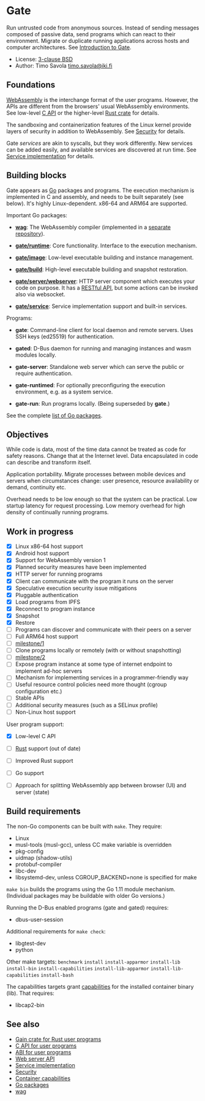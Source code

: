 # Gate

Run untrusted code from anonymous sources.  Instead of sending messages
composed of passive data, send programs which can react to their environment.
Migrate or duplicate running applications across hosts and computer
architectures.
See [Introduction to Gate](https://savo.la/introduction-to-gate.html).

- License: [3-clause BSD](LICENSE)
- Author: Timo Savola <timo.savola@iki.fi>


## Foundations

[WebAssembly](https://webassembly.org) is the interchange format of the user
programs.  However, the APIs are different from the browsers' usual WebAssembly
environments.  See low-level [C API](C.md) or the higher-level
[Rust crate](https://github.com/tsavola/gain) for details.

The sandboxing and containerization features of the Linux kernel provide layers
of security in addition to WebAssembly.  See [Security](Security.md) for
details.

Gate *services* are akin to syscalls, but they work differently.  New services
can be added easily, and available services are discovered at run time.  See
[Service implementation](Service.md) for details.


## Building blocks

Gate appears as [Go](https://golang.org) packages and programs.  The execution
mechanism is implemented in C and assembly, and needs to be built separately
(see below).  It's highly Linux-dependent.  x86-64 and ARM64 are supported.

Important Go packages:

  - [**wag**](https://godoc.org/github.com/tsavola/wag):
    The WebAssembly compiler
    (implemented in a [separate repository](https://github.com/tsavola/wag)).

  - [**gate/runtime**](https://godoc.org/github.com/tsavola/gate/runtime):
    Core functionality.  Interface to the execution mechanism.

  - [**gate/image**](https://godoc.org/github.com/tsavola/gate/image):
    Low-level executable building and instance management.

  - [**gate/build**](https://godoc.org/github.com/tsavola/gate/build):
    High-level executable building and snapshot restoration.

  - [**gate/server/webserver**](https://godoc.org/github.com/tsavola/gate/server/webserver):
    HTTP server component which executes your code on purpose.  It has a
    [RESTful API](Web.md), but some actions can be invoked also via websocket.

  - [**gate/service**](https://godoc.org/github.com/tsavola/gate/service):
    Service implementation support and built-in services.

Programs:

  - **gate**:
    Command-line client for local daemon and remote servers.  Uses SSH keys
    (ed25519) for authentication.

  - **gated**:
    D-Bus daemon for running and managing instances and wasm modules locally.

  - **gate-server**:
    Standalone web server which can serve the public or require authentication.

  - **gate-runtimed**:
    For optionally preconfiguring the execution environment, e.g. as a system
    service.

  - **gate-run**:
    Run programs locally.  (Being superseded by **gate**.)

See the complete [list of Go packages](https://godoc.org/github.com/tsavola/gate).


## Objectives

While code is data, most of the time data cannot be treated as code for safety
reasons.  Change that at the Internet level.  Data encapsulated in code can
describe and transform itself.

Application portability.  Migrate processes between mobile devices and servers
when circumstances change: user presence, resource availability or demand,
continuity etc.

Overhead needs to be low enough so that the system can be practical.  Low
startup latency for request processing.  Low memory overhead for high density
of continually running programs.


## Work in progress

  - [x] Linux x86-64 host support
  - [x] Android host support
  - [x] Support for WebAssembly version 1
  - [x] Planned security measures have been implemented
  - [x] HTTP server for running programs
  - [x] Client can communicate with the program it runs on the server
  - [x] Speculative execution security issue mitigations
  - [x] Pluggable authentication
  - [x] Load programs from IPFS
  - [x] Reconnect to program instance
  - [x] Snapshot
  - [x] Restore
  - [ ] Programs can discover and communicate with their peers on a server
  - [ ] Full ARM64 host support
  - [ ] [milestone/1](https://github.com/tsavola/gate/milestone/1)
  - [ ] Clone programs locally or remotely (with or without snapshotting)
  - [ ] [milestone/2](https://github.com/tsavola/gate/milestone/2)
  - [ ] Expose program instance at some type of internet endpoint to implement ad-hoc servers
  - [ ] Mechanism for implementing services in a programmer-friendly way
  - [ ] Useful resource control policies need more thought (cgroup configuration etc.)
  - [ ] Stable APIs
  - [ ] Additional security measures (such as a SELinux profile)
  - [ ] Non-Linux host support

User program support:

  - [x] Low-level C API
  - [ ] [Rust](https://github.com/tsavola/gain) support (out of date)
  - [ ] Improved Rust support
  - [ ] Go support
  - [ ] Approach for splitting WebAssembly app between browser (UI) and server (state)


## Build requirements

The non-Go components can be built with `make`.  They require:

  - Linux
  - musl-tools (musl-gcc), unless CC make variable is overridden
  - pkg-config
  - uidmap (shadow-utils)
  - protobuf-compiler
  - libc-dev
  - libsystemd-dev, unless CGROUP_BACKEND=none is specified for make

`make bin` builds the programs using the Go 1.11 module mechanism.
(Individual packages may be buildable with older Go versions.)

Running the D-Bus enabled programs (gate and gated) requires:

  - dbus-user-session

Additional requirements for `make check`:

  - libgtest-dev
  - python

Other make targets: `benchmark` `install` `install-apparmor` `install-lib` `install-bin`
`install-capabilities` `install-lib-apparmor` `install-lib-capabilities` `install-bash`

The capabilities targets grant [capabilities](Capabilities.md) for the
installed container binary (lib).  That requires:

  - libcap2-bin


## See also

- [Gain crate for Rust user programs](https://github.com/tsavola/gain)
- [C API for user programs](C.md)
- [ABI for user programs](ABI.md)
- [Web server API](Web.md)
- [Service implementation](Service.md)
- [Security](Security.md)
- [Container capabilities](Capabilities.md)
- [Go packages](https://godoc.org/github.com/tsavola/gate)
- [wag](https://github.com/tsavola/wag)

